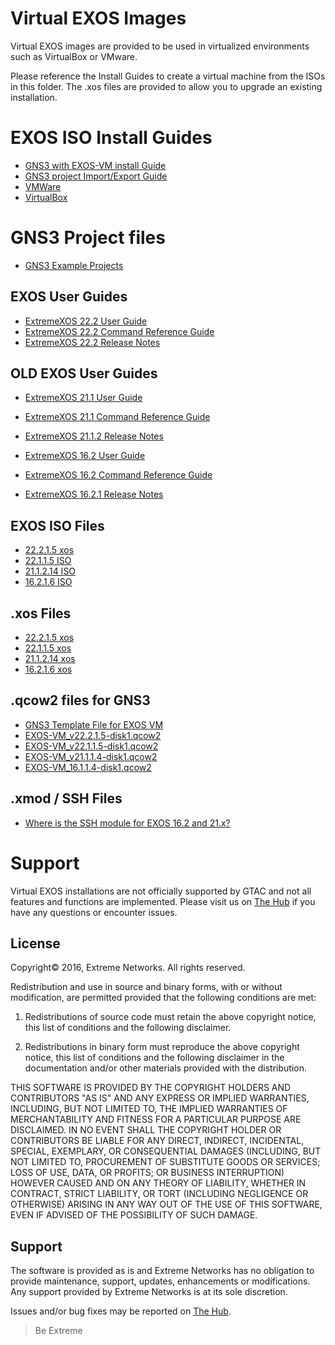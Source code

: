 # Virtual EXOS Images
Virtual EXOS images are provided to be used in virtualized environments such as VirtualBox or VMware.

Please reference the Install Guides to create a virtual machine from the ISOs in this folder.  The .xos files are provided to allow you to upgrade an existing installation.

# EXOS ISO Install Guides
* [GNS3 with EXOS-VM install Guide](GNS3_EXOS-VM_Guide.md)
* [GNS3 project Import/Export Guide](gns3_projects/import_export_gns3.md)
* [VMWare](Install_Guide_EXOS-VM-ESXi-5.docx?raw=true)
* [VirtualBox](Install_Guide_EXOS-VM-VirtualBox.docx?raw=true)

# GNS3 Project files

* [GNS3 Example Projects](gns3_projects/README.md)

## EXOS User Guides
* [ExtremeXOS 22.2 User Guide](http://documentation.extremenetworks.com/exos/)
* [ExtremeXOS 22.2 Command Reference Guide](http://documentation.extremenetworks.com/exos_commands/)
* [ExtremeXOS 22.2 Release Notes](http://documentation.extremenetworks.com/release_notes/ExtremeXOS/22.2/EXOS_Release_Notes/22.2/c_overview.shtml)


## OLD EXOS User Guides
* [ExtremeXOS 21.1 User Guide](http://documentation.extremenetworks.com/exos/EXOS_21_1/Preface/c_introduction-ug.shtml)
* [ExtremeXOS 21.1 Command Reference Guide](http://documentation.extremenetworks.com/exos_commands/EXOS_21_1/Preface/c_introduction.shtml)
* [ExtremeXOS 21.1.2 Release Notes](http://documentation.extremenetworks.com/release_notes/ExtremeXOS/21.1.2/)


* [ExtremeXOS 16.2 User Guide](http://documentation.extremenetworks.com/exos_16/)
* [ExtremeXOS 16.2 Command Reference Guide](http://documentation.extremenetworks.com/exos_commands_16/)
* [ExtremeXOS 16.2.1 Release Notes](http://documentation.extremenetworks.com/release_notes/ExtremeXOS/16.2/)

## EXOS ISO Files
* [22.2.1.5 xos](vm-22.2.1.5.iso?raw=true)
* [22.1.1.5 ISO](vm-22.1.1.5.iso?raw=true)
* [21.1.2.14 ISO](vm-21.1.2.14.iso?raw=true)
* [16.2.1.6 ISO](vm-16.2.1.6.iso?raw=true)

## .xos Files
* [22.2.1.5 xos](vm-22.2.1.5.xos?raw=true)
* [22.1.1.5 xos](vm-22.1.1.5.xos?raw=true)
* [21.1.2.14 xos](vm-21.1.2.14.xos?raw=true)
* [16.2.1.6 xos](vm-16.2.1.6.xos?raw=true)

## .qcow2 files for GNS3
* [GNS3 Template File for EXOS VM](exosvm.gns3a?raw=true)
* [EXOS-VM_v22.2.1.5-disk1.qcow2](https://stackingtool.extremenetworks.com/github/EXOS-VM_v22.2.1.5-disk1.qcow2)
* [EXOS-VM_v22.1.1.5-disk1.qcow2](https://stackingtool.extremenetworks.com/github/EXOS-VM_v22.1.1.5-disk1.qcow2)
* [EXOS-VM_v21.1.1.4-disk1.qcow2](https://stackingtool.extremenetworks.com/github/EXOS-VM_v21.1.1.4-disk1.qcow2)
* [EXOS-VM_16.1.1.4-disk1.qcow2](https://stackingtool.extremenetworks.com/github/EXOS-VM_v16.1.1.4-disk1.qcow2)

## .xmod / SSH Files
* [Where is the SSH module for EXOS 16.2 and 21.x?](https://gtacknowledge.extremenetworks.com/articles/Q_A/Where-is-the-SSH-module-for-EXOS/)

# Support
Virtual EXOS installations are not officially supported by GTAC and not all features and functions are implemented.  Please visit us on [The Hub](https://community.extremenetworks.com/extreme) if you have any questions or encounter issues.

## License
Copyright© 2016, Extreme Networks.  All rights reserved.

Redistribution and use in source and binary forms, with or without modification,
are permitted provided that the following conditions are met:

1. Redistributions of source code must retain the above copyright notice, this
list of conditions and the following disclaimer.

2. Redistributions in binary form must reproduce the above copyright notice,
this list of conditions and the following disclaimer in the documentation
and/or other materials provided with the distribution.

THIS SOFTWARE IS PROVIDED BY THE COPYRIGHT HOLDERS AND CONTRIBUTORS "AS IS" AND
ANY EXPRESS OR IMPLIED WARRANTIES, INCLUDING, BUT NOT LIMITED TO, THE IMPLIED
WARRANTIES OF MERCHANTABILITY AND FITNESS FOR A PARTICULAR PURPOSE ARE
DISCLAIMED. IN NO EVENT SHALL THE COPYRIGHT HOLDER OR CONTRIBUTORS BE LIABLE
FOR ANY DIRECT, INDIRECT, INCIDENTAL, SPECIAL, EXEMPLARY, OR CONSEQUENTIAL
DAMAGES (INCLUDING, BUT NOT LIMITED TO, PROCUREMENT OF SUBSTITUTE GOODS OR
SERVICES; LOSS OF USE, DATA, OR PROFITS; OR BUSINESS INTERRUPTION) HOWEVER
CAUSED AND ON ANY THEORY OF LIABILITY, WHETHER IN CONTRACT, STRICT LIABILITY,
OR TORT (INCLUDING NEGLIGENCE OR OTHERWISE) ARISING IN ANY WAY OUT OF THE USE
OF THIS SOFTWARE, EVEN IF ADVISED OF THE POSSIBILITY OF SUCH DAMAGE.

## Support
The software is provided as is and Extreme Networks has no obligation to provide
maintenance, support, updates, enhancements or modifications.
Any support provided by Extreme Networks is at its sole discretion.

Issues and/or bug fixes may be reported on [The Hub](https://community.extremenetworks.com/extreme).

>Be Extreme
